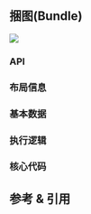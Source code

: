 ## 捆图(Bundle)

![](https:/img.sz-p.cn/d3Layout-bundle.png)

### API
### 布局信息
### 基本数据
### 执行逻辑
### 核心代码

## 参考 & 引用
